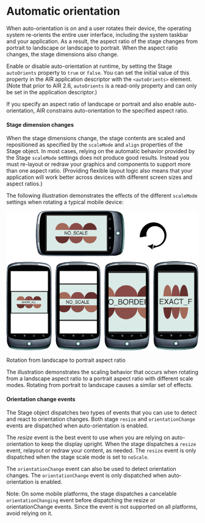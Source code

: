 # Automatic orientation

When auto-orientation is on and a user rotates their device, the operating
system re-orients the entire user interface, including the system taskbar and
your application. As a result, the aspect ratio of the stage changes from
portrait to landscape or landscape to portrait. When the aspect ratio changes,
the stage dimensions also change.

Enable or disable auto-orientation at runtime, by setting the Stage
`autoOrients` property to `true` or `false`. You can set the initial value of
this property in the AIR application descriptor with the `<autoOrients>`
element. (Note that prior to AIR 2.6, `autoOrients` is a read-only property and
can only be set in the application descriptor.)

If you specify an aspect ratio of landscape or portrait and also enable
auto-orientation, AIR constrains auto-orientation to the specified aspect ratio.

#### Stage dimension changes

When the stage dimensions change, the stage contents are scaled and repositioned
as specified by the `scaleMode` and `align` properties of the Stage object. In
most cases, relying on the automatic behavior provided by the Stage `scaleMode`
settings does not produce good results. Instead you must re-layout or redraw
your graphics and components to support more than one aspect ratio. (Providing
flexible layout logic also means that your application will work better across
devices with different screen sizes and aspect ratios.)

The following illustration demonstrates the effects of the different `scaleMode`
settings when rotating a typical mobile device:

![](../../img/PortraitToLandscape_popup.png)

Rotation from landscape to portrait aspect ratio

The illustration demonstrates the scaling behavior that occurs when rotating
from a landscape aspect ratio to a portrait aspect ratio with different scale
modes. Rotating from portrait to landscape causes a similar set of effects.

#### Orientation change events

The Stage object dispatches two types of events that you can use to detect and
react to orientation changes. Both stage `resize` and `orientationChange` events
are dispatched when auto-orientation is enabled.

The _resize_ event is the best event to use when you are relying on
auto-orientation to keep the display upright. When the stage dispatches a
`resize` event, relayout or redraw your content, as needed. The `resize` event
is only dispatched when the stage scale mode is set to `noScale`.

The `orientationChange` event can also be used to detect orientation changes.
The `orientationChange` event is only dispatched when auto-orientation is
enabled.

Note: On some mobile platforms, the stage dispatches a cancelable
`orientationChanging` event before dispatching the resize or orientationChange
events. Since the event is not supported on all platforms, avoid relying on it.
